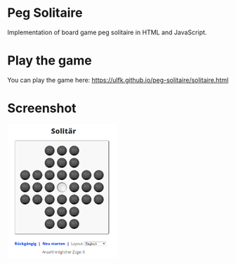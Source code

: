 # Peg Solitaire
Implementation of board game peg solitaire in HTML and JavaScript.

# Play the game
You can play the game here: https://ulfk.github.io/peg-solitaire/solitaire.html

# Screenshot
<img alt="Screnshot of solitaire game board" src="https://github.com/ulfk/peg-solitaire/raw/master/screenshot.png" width="250px"/>

